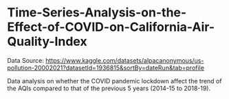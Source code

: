 # Time-Series-Analysis-on-the-Effect-of-COVID-on-California-Air-Quality-Index

Data Source: https://www.kaggle.com/datasets/alpacanonymous/us-pollution-20002021?datasetId=1936815&sortBy=dateRun&tab=profile

Data analysis on whether the COVID pandemic lockdown affect the trend of the AQIs compared to that of the previous 5 years (2014-15 to 2018-19).
